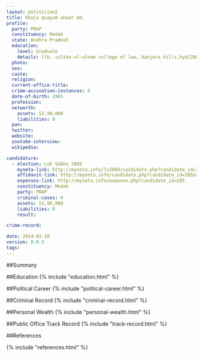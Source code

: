 ```yaml
---
layout: politician2
title: khaja quayum anwar md.
profile: 
  party: PRAP
  constituency: Medak
  state: Andhra Pradesh
  education: 
    level: Graduate
    details: llb, sultan-ul-uloom college of law, banjara hills,hyd(2000-2003)
  photo: 
  sex: 
  caste: 
  religion: 
  current-office-title: 
  crime-accusation-instances: 0
  date-of-birth: 1965
  profession: 
  networth: 
    assets: 52,90,000
    liabilities: 0
  pan: 
  twitter: 
  website: 
  youtube-interview: 
  wikipedia: 

candidature: 
  - election: Lok Sabha 2009
    myneta-link: http://myneta.info/ls2009/candidate.php?candidate_id=285
    affidavit-link: http://myneta.info/candidate.php?candidate_id=285&scan=original
    expenses-link: http://myneta.info/expense.php?candidate_id=285
    constituency: Medak 
    party: PRAP
    criminal-cases: 0
    assets: 52,90,000
    liabilities: 0
    result:  

crime-record: 

date: 2014-01-28
version: 0.0.5
tags: 
---
```

##Summary


##Education
{% include "education.html" %}


##Political Career
{% include "political-career.html" %}


##Criminal Record
{% include "criminal-record.html" %}


##Personal Wealth
{% include "personal-wealth.html" %}


##Public Office Track Record
{% include "track-record.html" %}


##References


{% include "references.html" %}